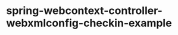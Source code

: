 spring-webcontext-controller-webxmlconfig-checkin-example
=========================================================
